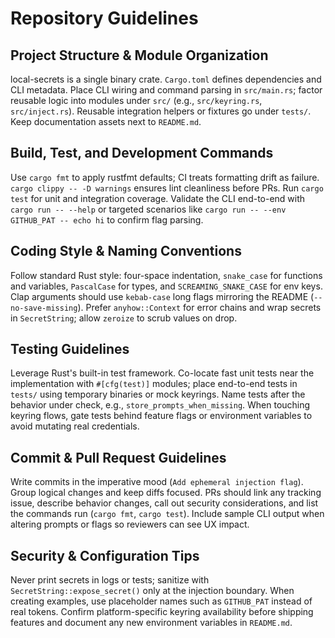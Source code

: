 ﻿# Repository Guidelines

## Project Structure & Module Organization
local-secrets is a single binary crate. `Cargo.toml` defines dependencies and CLI metadata. Place CLI wiring and command parsing in `src/main.rs`; factor reusable logic into modules under `src/` (e.g., `src/keyring.rs`, `src/inject.rs`). Reusable integration helpers or fixtures go under `tests/`. Keep documentation assets next to `README.md`.

## Build, Test, and Development Commands
Use `cargo fmt` to apply rustfmt defaults; CI treats formatting drift as failure. `cargo clippy -- -D warnings` ensures lint cleanliness before PRs. Run `cargo test` for unit and integration coverage. Validate the CLI end-to-end with `cargo run -- --help` or targeted scenarios like `cargo run -- --env GITHUB_PAT -- echo hi` to confirm flag parsing.

## Coding Style & Naming Conventions
Follow standard Rust style: four-space indentation, `snake_case` for functions and variables, `PascalCase` for types, and `SCREAMING_SNAKE_CASE` for env keys. Clap arguments should use `kebab-case` long flags mirroring the README (`--no-save-missing`). Prefer `anyhow::Context` for error chains and wrap secrets in `SecretString`; allow `zeroize` to scrub values on drop.

## Testing Guidelines
Leverage Rust's built-in test framework. Co-locate fast unit tests near the implementation with `#[cfg(test)]` modules; place end-to-end tests in `tests/` using temporary binaries or mock keyrings. Name tests after the behavior under check, e.g., `store_prompts_when_missing`. When touching keyring flows, gate tests behind feature flags or environment variables to avoid mutating real credentials.

## Commit & Pull Request Guidelines
Write commits in the imperative mood (`Add ephemeral injection flag`). Group logical changes and keep diffs focused. PRs should link any tracking issue, describe behavior changes, call out security considerations, and list the commands run (`cargo fmt`, `cargo test`). Include sample CLI output when altering prompts or flags so reviewers can see UX impact.

## Security & Configuration Tips
Never print secrets in logs or tests; sanitize with `SecretString::expose_secret()` only at the injection boundary. When creating examples, use placeholder names such as `GITHUB_PAT` instead of real tokens. Confirm platform-specific keyring availability before shipping features and document any new environment variables in `README.md`.
